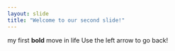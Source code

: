 ```yaml
---
layout: slide
title: "Welcome to our second slide!"
---
```

my first **bold** move in life
Use the left arrow to go back!

